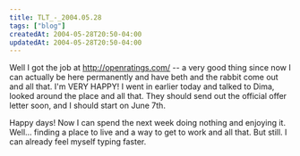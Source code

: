 ```yaml
---
title: TLT_-_2004.05.28
tags: ["blog"]
createdAt: 2004-05-28T20:50-04:00
updatedAt: 2004-05-28T20:50-04:00
---
```


Well I got the job at http://openratings.com/ -- a very good thing since now I can actually be here permanently and have beth and the rabbit come out and all that. I'm VERY HAPPY! I went in earlier today and talked to Dima, looked around the place and all that. They should send out the official offer letter soon, and I should start on June 7th.

Happy days! Now I can spend the next week doing nothing and enjoying it. Well... finding a place to live and a way to get to work and all that. But still. I can already feel myself typing faster.

